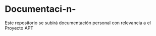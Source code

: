 # Documentaci-n-
Este repositorio se subirá documentación personal con relevancia a el Proyecto APT
